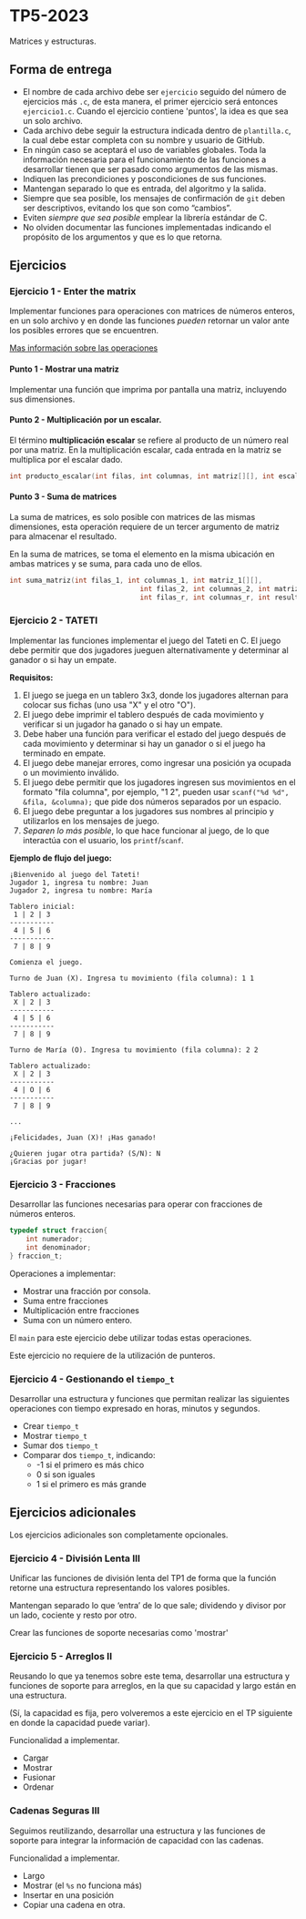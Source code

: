 
# TP5-2023

Matrices y estructuras.

## Forma de entrega

* El nombre de cada archivo debe ser `ejercicio` seguido del número de ejercicios más `.c`, de esta manera, el primer ejercicio será entonces `ejercicio1.c`. Cuando el ejercicio contiene 'puntos', la idea es que sea un solo archivo.
* Cada archivo debe seguir la estructura indicada dentro de `plantilla.c`, la cual debe estar completa con su nombre y usuario de GitHub. 
* En ningún caso se aceptará el uso de variables globales. Toda la información necesaria para el funcionamiento de las funciones a desarrollar tienen que ser pasado como argumentos de las mismas.
* Indiquen las precondiciones y poscondiciones de sus funciones.
* Mantengan separado lo que es entrada, del algoritmo y la salida.
* Siempre que sea posible, los mensajes de confirmación de `git` deben ser descriptivos, evitando los que son como “cambios”.
* Eviten _siempre que sea posible_ emplear la librería estándar de C.
* No olviden documentar las funciones implementadas indicando el propósito de los argumentos y que es lo que retorna.

## Ejercicios

### Ejercicio 1 - Enter the matrix
Implementar funciones para operaciones con matrices de números enteros, en un solo archivo y en donde las funciones *pueden* retornar un valor ante los posibles errores que se encuentren.

[Mas información sobre las operaciones](https://www.matesfacil.com/matrices/resueltos-matrices-suma.html)

#### Punto 1 - Mostrar una matriz
Implementar una función que imprima por pantalla una matriz, incluyendo sus dimensiones.

#### Punto 2 - Multiplicación por un escalar. 
El término **multiplicación escalar** se refiere al producto de un número real por una matriz. En la multiplicación escalar, cada entrada en la matriz se multiplica por el escalar dado.
```C
int producto_escalar(int filas, int columnas, int matriz[][], int escalar);
```
#### Punto 3 - Suma de matrices 
La suma de matrices, es solo posible con matrices de las mismas dimensiones, esta operación requiere de un tercer argumento de matriz para almacenar el resultado.

En la suma de matrices, se toma el elemento en la misma ubicación en ambas matrices y se suma, para cada uno de ellos.

```C
int suma_matriz(int filas_1, int columnas_1, int matriz_1[][],
								int filas_2, int columnas_2, int matriz_2[][],
								int filas_r, int columnas_r, int resultado[][]);
```

### Ejercicio 2 - TATETI
Implementar las funciones implementar el juego del Tateti en C. El juego debe permitir que dos jugadores jueguen alternativamente y determinar al ganador o si hay un empate.

**Requisitos:**

1.  El juego se juega en un tablero 3x3, donde los jugadores alternan para colocar sus fichas (uno usa "X" y el otro "O").
2.  El juego debe imprimir el tablero después de cada movimiento y verificar si un jugador ha ganado o si hay un empate.
3.  Debe haber una función para verificar el estado del juego después de cada movimiento y determinar si hay un ganador o si el juego ha terminado en empate.
4.  El juego debe manejar errores, como ingresar una posición ya ocupada o un movimiento inválido.
5.  El juego debe permitir que los jugadores ingresen sus movimientos en el formato "fila columna", por ejemplo, "1 2", pueden usar `scanf("%d %d", &fila, &columna);` que pide dos números separados por un espacio. 
6.  El juego debe preguntar a los jugadores sus nombres al principio y utilizarlos en los mensajes de juego.
7. *Separen lo más posible*, lo que hace funcionar al juego, de lo que interactúa con el usuario, los `printf`/`scanf`.

**Ejemplo de flujo del juego:**
```
¡Bienvenido al juego del Tateti!
Jugador 1, ingresa tu nombre: Juan
Jugador 2, ingresa tu nombre: María

Tablero inicial:
 1 | 2 | 3 
-----------
 4 | 5 | 6 
-----------
 7 | 8 | 9 

Comienza el juego.

Turno de Juan (X). Ingresa tu movimiento (fila columna): 1 1

Tablero actualizado:
 X | 2 | 3 
-----------
 4 | 5 | 6 
-----------
 7 | 8 | 9 

Turno de María (O). Ingresa tu movimiento (fila columna): 2 2

Tablero actualizado:
 X | 2 | 3 
-----------
 4 | O | 6 
-----------
 7 | 8 | 9 

...

¡Felicidades, Juan (X)! ¡Has ganado!

¿Quieren jugar otra partida? (S/N): N
¡Gracias por jugar!
```

### Ejercicio 3 - Fracciones
Desarrollar las funciones necesarias para operar con fracciones de números enteros.

```C
typedef struct fraccion{
    int numerador;
    int denominador;
} fraccion_t;
```
Operaciones a implementar:
 * Mostrar una fracción por consola.
 * Suma entre fracciones
 * Multiplicación entre fracciones
 * Suma con un número entero.
 
El `main` para este ejercicio debe utilizar todas estas operaciones.

Este ejercicio no requiere de la utilización de punteros.

### Ejercicio 4 - Gestionando el `tiempo_t`
Desarrollar una estructura y funciones que permitan realizar las siguientes operaciones con 
tiempo expresado en horas, minutos y segundos.

 * Crear `tiempo_t`
 * Mostrar `tiempo_t`
 * Sumar dos `tiempo_t`
 * Comparar dos `tiempo_t`, indicando:
	 * -1 si el primero es más chico
	 * 0 si son iguales
	 * 1 si el primero es más grande

## Ejercicios adicionales

Los ejercicios adicionales son completamente opcionales.

### Ejercicio 4 - División Lenta III
Unificar las funciones de división lenta del TP1 de forma que la función retorne una 
estructura representando los valores posibles. 

Mantengan separado lo que ‘entra’ de lo que sale; dividendo y divisor por un lado, cociente y resto por otro.

Crear las funciones de soporte necesarias como 'mostrar'

### Ejercicio 5 - Arreglos II
Reusando lo que ya tenemos sobre este tema, desarrollar una estructura y funciones de soporte para arreglos, en la que su capacidad y largo están en una estructura.

(Sí, la capacidad es fija, pero volveremos a este ejercicio en el TP siguiente en donde la capacidad puede variar).

Funcionalidad a implementar.
* Cargar
* Mostrar
* Fusionar
* Ordenar

### Cadenas Seguras III
Seguimos reutilizando, desarrollar una estructura y las funciones de soporte para integrar la información de capacidad con las cadenas.

Funcionalidad a implementar.
* Largo
* Mostrar (el `%s` no funciona más)
* Insertar en una posición
* Copiar una cadena en otra.
